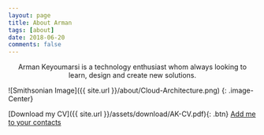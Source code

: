 ```yaml
---
layout: page
title: About Arman
tags: [about]
date: 2018-06-20
comments: false
---
```

    
<center>Arman Keyoumarsi is a technology enthusiast whom always looking to learn, design and create new solutions.</center>

![Smithsonian Image]({{ site.url }}/about/Cloud-Architecture.png)
{: .image-Center}

      
[Download my CV]({{ site.url }}/assets/download/AK-CV.pdf){: .btn} 
<a href="http://ct.kaywa.me/gOA21" class="btn">Add me to your contacts</a>
